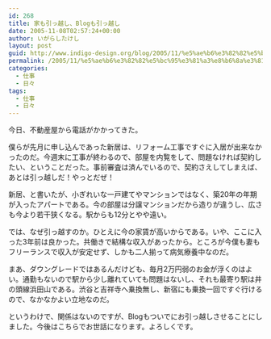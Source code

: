 ```yaml
---
id: 268
title: 家も引っ越し、Blogも引っ越し
date: 2005-11-08T02:57:24+00:00
author: いがらしたけし
layout: post
guid: http://www.indigo-design.org/blog/2005/11/%e5%ae%b6%e3%82%82%e5%bc%95%e3%81%a3%e8%b6%8a%e3%81%97%e3%80%81blog%e3%82%82%e5%bc%95%e3%81%a3%e8%b6%8a%e3%81%97/
permalink: /2005/11/%e5%ae%b6%e3%82%82%e5%bc%95%e3%81%a3%e8%b6%8a%e3%81%97%e3%80%81blog%e3%82%82%e5%bc%95%e3%81%a3%e8%b6%8a%e3%81%97/
categories:
  - 仕事
  - 日々
tags:
  - 仕事
  - 日々
---
```

今日、不動産屋から電話がかかってきた。
  
僕らが先月に申し込んであった新居は、リフォーム工事ですぐに入居が出来なかったのだ。今週末に工事が終わるので、部屋を内覧をして、問題なければ契約したい、ということだった。事前審査は済んでいるので、契約さえしてしまえば、あとは引っ越しだ！やっとだぜ！
  
新居、と書いたが、小ぎれいな一戸建てやマンションではなく、築20年の年期が入ったアパートである。今の部屋は分譲マンションだから造りが違うし、広さも今より若干狭くなる。駅からも12分とやや遠い。
  
では、なぜ引っ越すのか。ひとえに今の家賃が高いからである。いや、ここに入った3年前は良かった。共働きで結構な収入があったから。ところが今僕も妻もフリーランスで収入が安定せず、しかも二人揃って病気療養中なのだ。
  
まあ、ダウングレードではあるんだけども、毎月2万円弱のお金が浮くのはよい。通勤もないので駅から少し離れていても問題はないし、それも最寄り駅は井の頭線浜田山である。渋谷と吉祥寺へ乗換無し、新宿にも乗換一回ですぐ行けるので、なかなかよい立地なのだ。
  
というわけで、関係はないのですが、Blogもついでにお引っ越しさせることにしました。今後はこちらでお世話になります。よろしくです。
